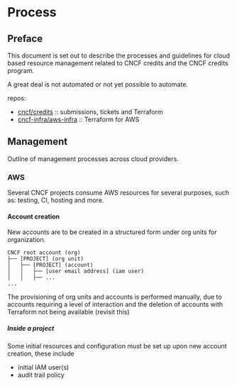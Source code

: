 # Process

## Preface

This document is set out to describe the processes and guidelines for cloud based resource management related to CNCF credits and the CNCF credits program.

A great deal is not automated or not yet possible to automate.

repos:

- [cncf/credits](https://github.com/cncf/credits) :: submissions, tickets and Terraform
- [cncf-infra/aws-infra](https://github.com/cncf-infra/aws-infra) :: Terraform for AWS

## Management

Outline of management processes across cloud providers.

### AWS

Several CNCF projects consume AWS resources for several purposes, such as: testing, CI, hosting and more.

#### Account creation

New accounts are to be created in a structured form under org units for organization.

```
CNCF root account (org)
├── [PROJECT] (org unit)
│   ├── [PROJECT] (account)
│   │   ├── [user email address] (iam user)
│   │   ├── ...
...
```

The provisioning of org units and accounts is performed manually, due to accounts requiring a level of interaction and the deletion of accounts with Terraform not being available (revisit this)

##### Inside a project

Some initial resources and configuration must be set up upon new account creation, these include

- initial IAM user(s)
- audit trail policy
